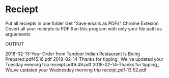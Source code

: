 # Reciept

Put all reciepts in one folder
Get "Save emails as PDFs" Chrome Extesion
Covert all your reciepts to PDF
Run this program with only your file path as arguements

OUTPUT

2018-02-13-Your Order from Tandoor Indian Restaurant Is Being Prepared.pdf45.16.pdf
2018-02-14-Thanks for tipping_ We_ve updated your Tuesday evening trip receipt.pdf9.49.pdf
2018-02-14-Thanks for tipping_ We_ve updated your Wednesday morning trip receipt.pdf-13.52.pdf
